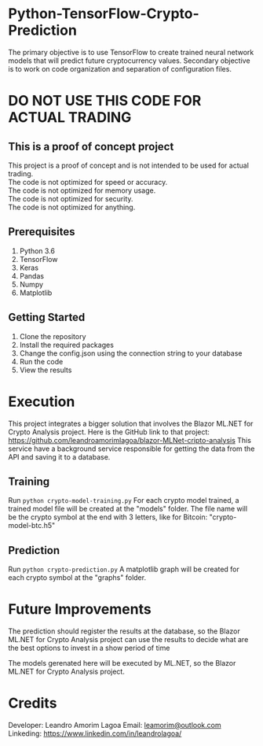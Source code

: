 # Python-TensorFlow-Crypto-Prediction
The primary objective is to use TensorFlow to create trained neural network models that will predict future cryptocurrency values.
Secondary objective is to work on code organization and separation of configuration files.

# DO NOT USE THIS CODE FOR ACTUAL TRADING

## This is a proof of concept project
This project is a proof of concept and is not intended to be used for actual trading.  
The code is not optimized for speed or accuracy.  
The code is not optimized for memory usage.  
The code is not optimized for security.  
The code is not optimized for anything.

## Prerequisites
1. Python 3.6
2. TensorFlow
3. Keras
4. Pandas
5. Numpy
6. Matplotlib

## Getting Started
1. Clone the repository
2. Install the required packages
3. Change the config.json using the connection string to your database
4. Run the code
5. View the results


# Execution
This project integrates a bigger solution that involves the Blazor ML.NET for Crypto Analysis project.
Here is the GitHub link to that project: https://github.com/leandroamorimlagoa/blazor-MLNet-cripto-analysis
This service have a background service responsible for getting the data from the API and saving it to a database.


## Training
Run `python crypto-model-training.py`
For each crypto model trained, a trained model file will be created at the "models" folder.
The file name will be the crypto symbol at the end with 3 letters, like for Bitcoin: "crypto-model-btc.h5"

## Prediction
Run `python crypto-prediction.py`
A matplotlib graph will be created for each crypto symbol at the "graphs" folder.

# Future Improvements
The prediction should register the results at the database, so the Blazor ML.NET for Crypto Analysis project can use the results to decide what are the best options to invest in a show period of time

The models gerenated here will be executed by ML.NET, so the Blazor ML.NET for Crypto Analysis project.

# Credits
Developer: Leandro Amorim Lagoa 
Email: leamorim@outlook.com
Linkeding: https://www.linkedin.com/in/leandrolagoa/
